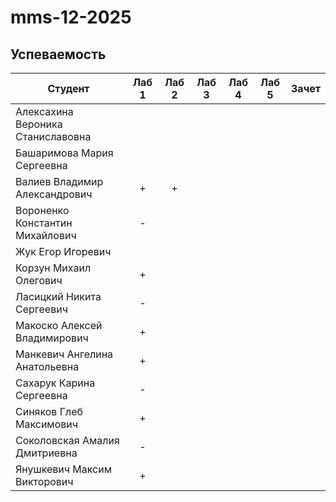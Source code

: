 # mms-12-2025

## Успеваемость
| Студент                           | Лаб 1 | Лаб 2 | Лаб 3 | Лаб 4 | Лаб 5 | Зачет |
| --------------------------------- | :---: | :---: | :---: | :---: | :---: | :---: |
| Алексахина Вероника Станиславовна |       |       |       |       |       |       |
| Башаримова Мария Сергеевна        |       |       |       |       |       |       |
| Валиев Владимир Александрович     |   +   |   +   |       |       |       |       |
| Вороненко Константин Михайлович   |   -   |       |       |       |       |       |
| Жук Егор Игоревич                 |       |       |       |       |       |       |
| Корзун Михаил Олегович            |   +   |       |       |       |       |       |
| Ласицкий Никита Сергеевич         |   -   |       |       |       |       |       |
| Макоско Алексей Владимирович      |   +   |       |       |       |       |       |
| Манкевич Ангелина Анатольевна     |   +   |       |       |       |       |       |
| Сахарук Карина Сергеевна          |   -   |       |       |       |       |       |
| Синяков Глеб Максимович           |   +   |       |       |       |       |       |
| Соколовская Амалия Дмитриевна     |   -   |       |       |       |       |       |
| Янушкевич Максим Викторович       |   +   |       |       |       |       |       |
